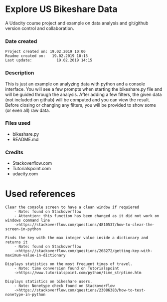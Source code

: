 # Explore US Bikeshare Data
A Udacity course project and example on data analysis and git/github version control and collaboration.

### Date created
	Project created on:	19.02.2019 10:00
	Readme created on:	 19.02.2019 10:15
	Last update:		   19.02.2019 14:15

### Description
This is just an example on analyzing data with python and a console interface.
You will see a few prompts when starting the bikeshare.py file and will be guided through the analysis.
After adding a few filters, the given data (not included on github) will be computed and you can view the result.
Before closing or changing any filters, you will be provided to show some (or even all) raw data.

### Files used
- bikeshare.py
- README.md

### Credits
- Stackoverflow.com
- Tutorialspoint.com
- udacity.com

# Used references

	Clear the console screen to have a clean window if requiered
		- Note: found on Stackoverflow
		- Attention: this function has been changed as it did not work on windows command line
		->https://stackoverflow.com/questions/4810537/how-to-clear-the-screen-in-python

	Finds the key with the max integer value inside a dictionary and returns it
		- Note: found on Stackoverflow
		->https://stackoverflow.com/questions/268272/getting-key-with-maximum-value-in-dictionary

	Displays statistics on the most frequent times of travel.
		- Note: time conversion found on Tutorialspoint
		->https://www.tutorialspoint.com/python/time_strptime.htm

	Displays statistics on bikeshare users.
		- Note: Nonetype check found on Stackoverflow
		->https://stackoverflow.com/questions/23086383/how-to-test-nonetype-in-python
